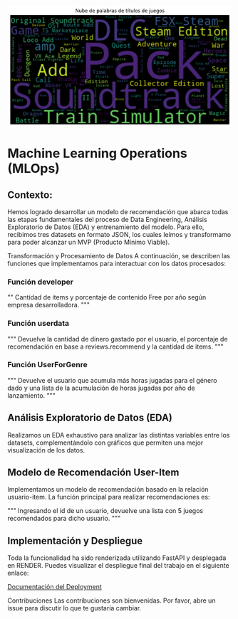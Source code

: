 ![Nube de Palabras](nube%20de%20palabras.png)

# Machine Learning Operations (MLOps)
## Contexto:
Hemos logrado desarrollar un modelo de recomendación que abarca todas las etapas fundamentales del proceso de Data Engineering, Análisis Exploratorio de Datos (EDA) y entrenamiento del modelo. Para ello, recibimos tres datasets en formato JSON, los cuales leímos y transformamo para poder alcanzar un MVP (Producto Mínimo Viable).

Transformación y Procesamiento de Datos
A continuación, se describen las funciones que implementamos para interactuar con los datos procesados:

### Función developer

""
    Cantidad de items y porcentaje de contenido Free por año según empresa desarrolladora.
    """
### Función userdata

"""
    Devuelve la cantidad de dinero gastado por el usuario, el porcentaje de recomendación 
    en base a reviews.recommend y la cantidad de items.
    """

### Función UserForGenre

"""
    Devuelve el usuario que acumula más horas jugadas para el género dado y una lista de 
    la acumulación de horas jugadas por año de lanzamiento.
    """

 ## Análisis Exploratorio de Datos (EDA)
Realizamos un EDA exhaustivo para analizar las distintas variables entre los datasets, complementándolo con gráficos que permiten una mejor visualización de los datos.

## Modelo de Recomendación User-Item
Implementamos un modelo de recomendación basado en la relación usuario-item. La función principal para realizar recomendaciones es:

   """
    Ingresando el id de un usuario, devuelve una lista con 5 juegos recomendados para dicho usuario.
    """

## Implementación y Despliegue
Toda la funcionalidad ha sido renderizada utilizando FastAPI y desplegada en RENDER. Puedes visualizar el despliegue final del trabajo en el siguiente enlace:

[Documentación del Deployment](https://ml-1-icy1.onrender.com/docs#/default/user_for_genre_userforgenre_get)

Contribuciones
Las contribuciones son bienvenidas. Por favor, abre un issue para discutir lo que te gustaría cambiar.
